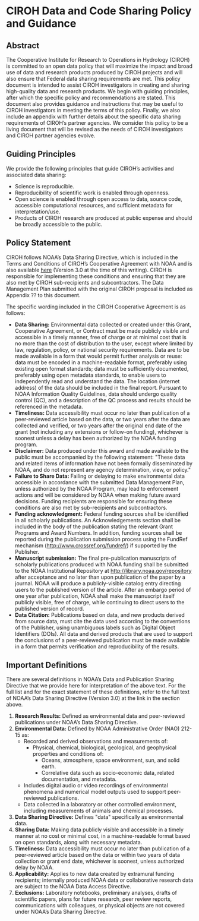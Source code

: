# CIROH Data and Code Sharing Policy and Guidance

## Abstract
The Cooperative Institute for Research to Operations in Hydrology (CIROH) is committed to an open data policy that will maximize the impact and broad use of data and research products produced by CIROH projects and will also ensure that Federal data sharing requirements are met. This policy document is intended to assist CIROH investigators in creating and sharing high-quality data and research products. We begin with guiding principles, after which the specific policy and recommendations are stated. This document also provides guidance and instructions that may be useful to CIROH investigators in meeting the terms of this policy. Finally, we also include an appendix with further details about the specific data sharing requirements of CIROH’s partner agencies. We consider this policy to be a living document that will be revised as the needs of CIROH investigators and CIROH partner agencies evolve.

## Guiding Principles
We provide the following principles that guide CIROH’s activities and associated data sharing:
- Science is reproducible.
- Reproducibility of scientific work is enabled through openness.
- Open science is enabled through open access to data, source code, accessible computational resources, and sufficient metadata for interpretation/use.
- Products of CIROH research are produced at public expense and should be broadly accessible to the public.

## Policy Statement
CIROH follows NOAA’s Data Sharing Directive, which is included in the Terms and Conditions of CIROH’s Cooperative Agreement with NOAA and is also available [here](https://nosc.noaa.gov/EDMC/PD.DSP.php) (Version 3.0 at the time of this writing). CIROH is responsible for implementing these conditions and ensuring that they are also met by CIROH sub-recipients and subcontractors. The Data Management Plan submitted with the original CIROH proposal is included as Appendix ?? to this document.

The specific wording included in the CIROH Cooperative Agreement is as follows:

- **Data Sharing:** Environmental data collected or created under this Grant, Cooperative Agreement, or Contract must be made publicly visible and accessible in a timely manner, free of charge or at minimal cost that is no more than the cost of distribution to the user, except where limited by law, regulation, policy, or national security requirements. Data are to be made available in a form that would permit further analysis or reuse: data must be encoded in a machine-readable format, preferably using existing open format standards; data must be sufficiently documented, preferably using open metadata standards, to enable users to independently read and understand the data. The location (internet address) of the data should be included in the final report. Pursuant to NOAA Information Quality Guidelines, data should undergo quality control (QC), and a description of the QC process and results should be referenced in the metadata.
- **Timeliness:** Data accessibility must occur no later than publication of a peer-reviewed article based on the data, or two years after the data are collected and verified, or two years after the original end date of the grant (not including any extensions or follow-on funding), whichever is soonest unless a delay has been authorized by the NOAA funding program.
- **Disclaimer:** Data produced under this award and made available to the public must be accompanied by the following statement: "These data and related items of information have not been formally disseminated by NOAA, and do not represent any agency determination, view, or policy."
- **Failure to Share Data:** Failing or delaying to make environmental data accessible in accordance with the submitted Data Management Plan, unless authorized by the NOAA Program, may lead to enforcement actions and will be considered by NOAA when making future award decisions. Funding recipients are responsible for ensuring these conditions are also met by sub-recipients and subcontractors.
- **Funding acknowledgment:** Federal funding sources shall be identified in all scholarly publications. An Acknowledgements section shall be included in the body of the publication stating the relevant Grant Programs and Award Numbers. In addition, funding sources shall be reported during the publication submission process using the FundRef mechanism (http://www.crossref.org/fundref/) if supported by the Publisher.
- **Manuscript submission:** The final pre-publication manuscripts of scholarly publications produced with NOAA funding shall be submitted to the NOAA Institutional Repository at http://library.noaa.gov/repository after acceptance and no later than upon publication of the paper by a journal. NOAA will produce a publicly-visible catalog entry directing users to the published version of the article. After an embargo period of one year after publication, NOAA shall make the manuscript itself publicly visible, free of charge, while continuing to direct users to the published version of record.
- **Data Citation:** Publications based on data, and new products derived from source data, must cite the data used according to the conventions of the Publisher, using unambiguous labels such as Digital Object Identifiers (DOIs). All data and derived products that are used to support the conclusions of a peer-reviewed publication must be made available in a form that permits verification and reproducibility of the results.

## Important Definitions

There are several definitions in NOAA’s Data and Publication Sharing Directive that we provide here for interpretation of the above text. For the full list and for the exact statement of these definitions, refer to the full text of NOAA’s Data Sharing Directive (Version 3.0) at the link in the section above.

1. **Research Results:** Defined as environmental data and peer-reviewed publications under NOAA’s Data Sharing Directive.
2. **Environmental Data:** Defined by NOAA Administrative Order (NAO) 212-15 as:
   - Recorded and derived observations and measurements of:
     - Physical, chemical, biological, geological, and geophysical properties and conditions of:
       - Oceans, atmosphere, space environment, sun, and solid earth.
        - Correlative data such as socio-economic data, related documentation, and metadata.
   - Includes digital audio or video recordings of environmental phenomena and numerical model outputs used to support peer-reviewed publications.
   - Data collected in a laboratory or other controlled environment, including measurements of animals and chemical processes.
3. **Data Sharing Directive:** Defines "data" specifically as environmental data.
4. **Sharing Data:** Making data publicly visible and accessible in a timely manner at no cost or minimal cost, in a machine-readable format based on open standards, along with necessary metadata.
5. **Timeliness:** Data accessibility must occur no later than publication of a peer-reviewed article based on the data or within two years of data collection or grant end date, whichever is soonest, unless authorized delay by NOAA.
6. **Applicability:** Applies to new data created by extramural funding recipients; internally produced NOAA data or collaborative research data are subject to the NOAA Data Access Directive.
7. **Exclusions:** Laboratory notebooks, preliminary analyses, drafts of scientific papers, plans for future research, peer review reports, communications with colleagues, or physical objects are not covered under NOAA’s Data Sharing Directive.
